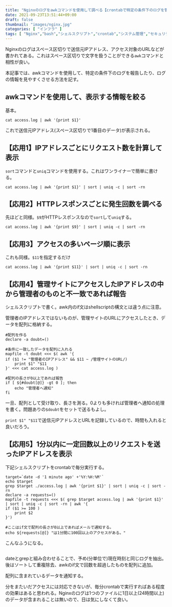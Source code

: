 ```yaml
---
title: "Nginxのログをawkコマンドを使用して調べる【crontabで特定の条件下のログを管理者へ報告】"
date: 2021-09-23T13:51:44+09:00
draft: false
thumbnail: "images/nginx.jpg"
categories: [ "インフラ" ]
tags: [ "Nginx","bash","シェルスクリプト","crontab","システム管理","セキュリティ","awk"]
---
```


Nginxのログはスペース区切りで送信元IPアドレス、アクセス対象のURLなどが書かれてある。これはスペース区切りで文字を扱うことができる`awk`コマンドと相性が良い。

本記事では、awkコマンドを使用して、特定の条件下のログを報告したり、ログの情報を見やすくさせる方法を記す。


## awkコマンドを使用して、表示する情報を絞る

基本。
    
    cat access.log | awk '{print $1}'

これで送信元IPアドレス(スペース区切りで1番目のデータ)が表示される。

## 【応用1】IPアドレスごとにリクエスト数を計算して表示

`sort`コマンドと`uniq`コマンドを使用する。これはワンライナーで簡単に書ける。

    cat access.log | awk '{print $1}' | sort | uniq -c | sort -rn 

## 【応用2】HTTPレスポンスごとに発生回数を調べる

先ほどと同様。`$9`がHTTPレスポンスなので`sort`して`uniq`する。

    cat access.log | awk '{print $9}' | sort | uniq -c | sort -rn 

## 【応用3】アクセスの多いページ順に表示

これも同様。`$11`を指定するだけ

    cat access.log | awk '{print $11}' | sort | uniq -c | sort -rn 


## 【応用4】管理サイトにアクセスしたIPアドレスの中から管理者のものと不一致であれば報告

シェルスクリプトで書く。awk内のif文はshellscriptの構文とは違う点に注意。

管理者のIPアドレスではないものが、管理サイトのURLにアクセスしたとき、データを配列に格納する。

    #配列を作る
    declare -a doubt=()

    #条件に一致したデータを配列に入れる
    mapfile -t doubt <<< $( awk '{
    if ($1 != "管理者のIPアドレス" && $11 ~ /管理サイトのURL/) 
        print $1" "$11
    }' <<< cat access.log )

    #配列の長さが0以上であれば報告
    if [ ${#doubt[@]} -gt 0 ]; then
        echo "管理者へ通知"
    fi

一旦、配列として受け取り、長さを測る。0よりも多ければ管理者へ通知の処理を書く。問題ありの`$doubt`をセットで送るもよし。
    
`print $1" "$11`で送信元IPアドレスとURLを記録しているので、時間も入れると良いだろう。

## 【応用5】1分以内に一定回数以上のリクエストを送ったIPアドレスを表示

下記シェルスクリプトをcrontabで毎分実行する。

    target=`date -d '1 minute ago' +'%Y:%H:%M'`
    echo $target
    grep $target ./access.log | awk '{print $1}' | sort | uniq -c | sort -rn 
    declare -a requests=()
    mapfile -t requests <<< $( grep $target access.log | awk '{print $1}' | sort | uniq -c | sort -rn | awk '{
    if ($1 >= 100 )
        print $2
    }')
    
    #ここはif文で配列の長さが0以上であればメールで通知する。
    echo ${requests[@]} "は1分間に100回以上のアクセスがある。"

こんなふうになる。

<div class="img-center"><img src="/images/Screenshot from 2021-09-23 18-26-23.png" alt=""></div>

dateとgrepと組み合わせることで、予め(分単位で)現在時刻と同じログを抽出。後はソートして重複除去、awkのif文で回数を超過したものを配列に追加。

配列に含まれているデータを通知する。

分をまたいだアクセスには対応できないが、毎分crontabで実行すればある程度の効果はあると思われる。Nginxのログは1つのファイルに1日以上(24時間以上)のデータが含まれることは無いので、日は気にしなくて良い。


